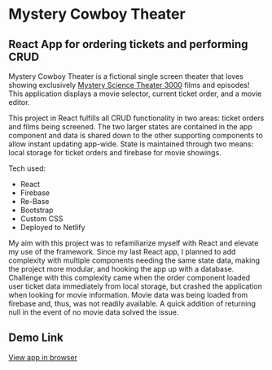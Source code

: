 # Mystery Cowboy Theater

## React App for ordering tickets and performing CRUD

Mystery Cowboy Theater is a fictional single screen theater that loves showing exclusively [Mystery Science Theater 3000](https://en.wikipedia.org/wiki/Mystery_Science_Theater_3000) films and episodes! This application displays a movie selector, current ticket order, and a movie editor.

This project in React fulfills all CRUD functionality in two areas: ticket orders and films being screened. The two larger states are contained in the app component and data is shared down to the other supporting components to allow instant updating app-wide. State is maintained through two means: local storage for ticket orders and firebase for movie showings.

Tech used:

- React
- Firebase
- Re-Base
- Bootstrap
- Custom CSS
- Deployed to Netlify

My aim with this project was to refamiliarize myself with React and elevate my use of the framework. Since my last React app, I planned to add complexity with multiple components needing the same state data, making the project more modular, and hooking the app up with a database. Challenge with this complexity came when the order component loaded user ticket data immediately from local storage, but crashed the application when looking for movie information. Movie data was being loaded from firebase and, thus, was not readily available. A quick addition of returning null in the event of no movie data solved the issue.

## Demo Link

[View app in browser](https://mystery-cowboy-theater.netlify.app/)
